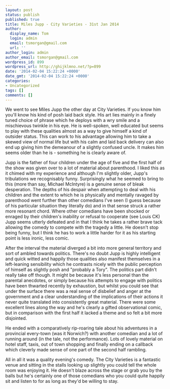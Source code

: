 ```yaml
---
layout: post
status: publish
published: true
title: Miles Jupp - City Varieties - 31st Jan 2014
author:
  display_name: Tom
  login: admin
  email: tsmorgan@gmail.com
  url: ''
author_login: admin
author_email: tsmorgan@gmail.com
wordpress_id: 899
wordpress_url: http://ghijklmno.net/?p=899
date: '2014-02-04 15:22:24 +0000'
date_gmt: '2014-02-04 15:22:24 +0000'
categories:
- Uncategorized
tags: []
comments: []
---
```

<p>We went to see Miles Jupp the other day at City Varieties. If you know him you'll know his kind of posh laid back style. His art lies mainly in a finely tuned choice of phrase which he deploys with a wry smile and a mischievous twinkle in his eye. He is well-spoken, well educated but seems to play with these qualities almost as a way to give himself a kind of outsider status. This can work to his advantage allowing him to take a skewed view of normal life but with his calm and laid back delivery can also end up giving him the demeanour of a slightly confused uncle. It makes him seems older than he is - something he is clearly aware of.</p>

<p>Jupp is the father of four children under the age of five and the first half of the show was given over to a lot of material about parenthood. I liked this as it chimed with my experience and although I'm slightly older, Jupp's tribulations we recognisably funny. Surprisingly what he seemed to bring to this (more than say, Michael McIntyre) is a genuine sense of bleak desperation. The depths of his despair when attempting to deal with his children and the extent to which he is physically and mentally ravaged by parenthood went further than other comedians I've seen (I guess because of his particular situation they literally do) and in that sense struck a rather more resonant chord. Where other comedians have been shocked or enraged by their children's inability or refusal to cooperate (see Louis CK) Jupp seems utterly defeated and in that I think he takes a rather brave tack allowing the comedy to compete with the tragedy a little. He doesn't stop being funny, but I think he has to work a little harder for it as his starting point is less ironic, less comic.</p>

<p>After the interval the material diverged a bit into more general territory and sort of ambled towards politics. There's no doubt Jupp is highly intelligent and quick witted and happily those qualities also manifest themselves in a left-leaning sensibility which he contrasts nicely with the public perception of himself as slightly posh and "probably a Tory". The politics part didn't really take off though. It might be because it's less personal than the parental anecdotes, or simply because his attempts to engage with politics have been thwarted recently by exhaustion, but whilst you could see that under the surface there was a real sense of disbelief and anger at the government and a clear understanding of the implications of their actions it never quite translated into consistently great material. There were some excellent lines along the way and he's clearly a gifted observational comic, but in comparison with the first half it lacked a theme and so felt a bit more disjointed.</p>

<p>He ended with a comparatively rip-roaring tale about his adventures in a provincial every-town (was it Norwich?) with another comedian and a lot of running around (in the tale, not the performance). Lots of lovely material on hotel staff, taxis, out of town shopping and finally ending on a callback which cleverly made sense of one part of the second half rambling.</p>

<p>All in all it was a quality evening's comedy. The City Varieties is a fantastic venue and sitting in the stalls looking up slightly you could tell the whole room was enjoying it. He doesn't blaze across the stage or grab you by the balls but he's certainly one of those comedians who you could quite happily sit and listen to for as long as they'd be willing to stay.</p>

